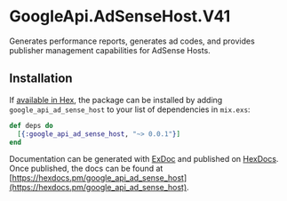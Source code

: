 # GoogleApi.AdSenseHost.V41

Generates performance reports, generates ad codes, and provides publisher management capabilities for AdSense Hosts.

## Installation

If [available in Hex](https://hex.pm/docs/publish), the package can be installed
by adding `google_api_ad_sense_host` to your list of dependencies in `mix.exs`:

```elixir
def deps do
  [{:google_api_ad_sense_host, "~> 0.0.1"}]
end
```

Documentation can be generated with [ExDoc](https://github.com/elixir-lang/ex_doc)
and published on [HexDocs](https://hexdocs.pm). Once published, the docs can
be found at [https://hexdocs.pm/google_api_ad_sense_host](https://hexdocs.pm/google_api_ad_sense_host).
